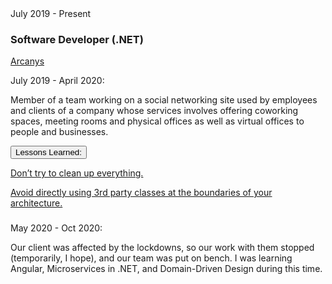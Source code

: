 <div class="">
    <div class="float-right">
        <span class="text-primary experience-date">July 2019 - Present</span>
    </div>
    <div class="">
        <h3 class="mb-0">Software Developer (.NET)</h3>
        <div class="subheading mb-3">
            <a href="https://www.arcanys.com/">Arcanys</a>
        </div>
        <div class="col-md-10">       
            <p class="text-primary experience-date">July 2019 - April 2020:</p>
            <p>
                Member of a team working on a social networking site used by employees and clients of a company whose services involves offering coworking spaces, meeting rooms and physical offices as well as virtual offices to people and businesses.
            </p>
            <!-- 
            <p>
                (I am involved only in the backend side of the application which is written in C# and uses .NET. The frontend side is written in TypeScript and uses Angular, but I was not involved in that [yet].)
            </p> 
            -->
        </div>
    </div>
</div>



<div class="col-md-10 accordion mb-3 mt-2 d-print-none" id="experience-6-arcanys-accordion">
    <div class="card">
        <div class="card-header p-0" id="experience-6-arcanys-heading-contributions">
            <p class="mb-0">
                <button class="btn btn-link btn-block text-left collapsed subheading-small" type="button" data-toggle="collapse" data-target="#experience-6-arcanys-collapse-contributions" aria-expanded="true" aria-controls="experience-6-arcanys-collapse-contributions">
                Lessons Learned:
                </button>
            </p>
        </div>
        <div id="experience-6-arcanys-collapse-contributions" class="collapse" aria-labelledby="experience-6-arcanys-heading-contributions" data-parent="#experience-6-arcanys-accordion">
	        <div class="card-body">
                <div class="pr-3">
                    <p>
                        <a href="/2020/07/31/some-legacy-code-lessons-and-resources/">Don’t try to clean up everything.</a>
                    </p>
                    <p>
                        <a href="/2020/05/02/avoid-directly-using-thrid-party-classes-at-the-boundaries/">Avoid directly using 3rd party classes at the boundaries of your architecture.</a>
                    </p>
                </div>
            </div>
        </div>
    </div>
</div>



<div class="col-md-10 d-flex flex-column flex-md-row justify-content-between mb-5">
    <div class="flex-grow-1">
        <h3 class="mb-0"></h3>
        <div class="subheading mb-3">
        </div>      
        <p class="text-primary experience-date">May 2020 - Oct 2020:</p>
        <p>
            Our client was affected by the lockdowns, so our work with them stopped (temporarily, I hope), and our team was put on bench. I was learning Angular, Microservices in .NET, and Domain-Driven Design during this time.
        </p>
    </div>
</div>

